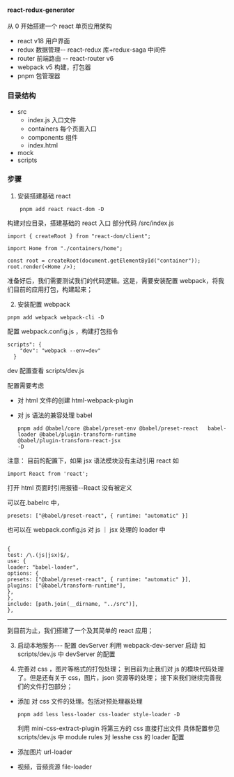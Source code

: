 #### react-redux-generator

从 0 开始搭建一个 react 单页应用架构

- react v18 用户界面
- redux 数据管理-- react-redux 库+redux-saga 中间件
- router 前端路由 -- react-router v6
- webpack v5 构建，打包器
- pnpm 包管理器

### 目录结构

- src
  - index.js 入口文件
  - containers 每个页面入口
  - components 组件
  - index.html
- mock
- scripts

### 步骤

1. 安装搭建基础 react

```
    pnpm add react react-dom -D
```

构建对应目录，搭建基础的 react 入口
部分代码
/src/index.js

```
import { createRoot } from "react-dom/client";

import Home from "./containers/home";

const root = createRoot(document.getElementById("container"));
root.render(<Home />);

```

准备好后，我们需要测试我们的代码逻辑。这是，需要安装配置 webpack，将我们目前的应用打包，构建起来；

2. 安装配置 webpack

```
pnpm add webpack webpack-cli -D
```

配置 webpack.config.js ，构建打包指令

```
scripts": {
    "dev": "webpack --env=dev"
  }
```

dev 配置查看 scripts/dev.js

配置需要考虑

- 对 html 文件的创建 html-webpack-plugin
- 对 js 语法的兼容处理 babel

  ```
  pnpm add @babel/core @babel/preset-env @babel/preset-react   babel-loader @babel/plugin-transform-runtime
  @babel/plugin-transform-react-jsx
  -D
  ```

注意：
目前的配置下，如果 jsx 语法模块没有主动引用 react 如

```
import React from 'react';
```

打开 html 页面时引用报错--React 没有被定义

可以在.babelrc 中，

```
presets: ["@babel/preset-react", { runtime: "automatic" }]

```

也可以在 webpack.config.js 对 js ｜ jsx 处理的 loader 中

```

{
test: /\.(js|jsx)$/,
use: {
loader: "babel-loader",
options: {
presets: ["@babel/preset-react", { runtime: "automatic" }],
plugins: ["@babel/transform-runtime"],
},
},
include: [path.join(__dirname, "../src")],
},

```

---

到目前为止，我们搭建了一个及其简单的 react 应用；

3. 启动本地服务---
   配置 devServer 利用 webpack-dev-server 启动
   如 scripts/dev.js 中 devServer 的配置

4. 完善对 css ，图片等格式的打包处理；
   到目前为止我们对 js 的模块代码处理了。但是还有关于 css，图片，json 资源等的处理；
   接下来我们继续完善我们的文件打包部分；

- 添加 对 css 文件的处理。包括对预处理器处理

  ```
  pnpm add less less-loader css-loader style-loader -D

  ```

  利用 mini-css-extract-plugin 将第三方的 css 直接打出文件
  具体配置参见 scripts/dev.js 中 module rules 对 lesshe css 的 loader 配置

- 添加图片
  url-loader

- 视频，音频资源
  file-loader
